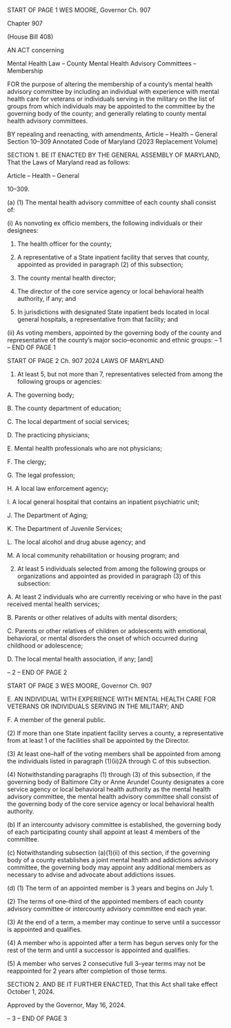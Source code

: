 START OF PAGE 1
WES MOORE, Governor Ch. 907

Chapter 907

(House Bill 408)

AN ACT concerning

Mental Health Law – County Mental Health Advisory Committees – Membership

FOR the purpose of altering the membership of a county’s mental health advisory
committee by including an individual with experience with mental health care for
veterans or individuals serving in the military on the list of groups from which
individuals may be appointed to the committee by the governing body of the county;
and generally relating to county mental health advisory committees.

BY repealing and reenacting, with amendments,
Article – Health – General
Section 10–309
Annotated Code of Maryland
(2023 Replacement Volume)

SECTION 1. BE IT ENACTED BY THE GENERAL ASSEMBLY OF MARYLAND,
That the Laws of Maryland read as follows:

Article – Health – General

10–309.

(a) (1) The mental health advisory committee of each county shall consist of:

(i) As nonvoting ex officio members, the following individuals or
their designees:

1. The health officer for the county;

2. A representative of a State inpatient facility that serves
that county, appointed as provided in paragraph (2) of this subsection;

3. The county mental health director;

4. The director of the core service agency or local behavioral
health authority, if any; and

5. In jurisdictions with designated State inpatient beds
located in local general hospitals, a representative from that facility; and

(ii) As voting members, appointed by the governing body of the
county and representative of the county’s major socio–economic and ethnic groups:
– 1 –
END OF PAGE 1

START OF PAGE 2
Ch. 907 2024 LAWS OF MARYLAND

1. At least 5, but not more than 7, representatives selected
from among the following groups or agencies:

A. The governing body;

B. The county department of education;

C. The local department of social services;

D. The practicing physicians;

E. Mental health professionals who are not physicians;

F. The clergy;

G. The legal profession;

H. A local law enforcement agency;

I. A local general hospital that contains an inpatient
psychiatric unit;

J. The Department of Aging;

K. The Department of Juvenile Services;

L. The local alcohol and drug abuse agency; and

M. A local community rehabilitation or housing program; and

2. At least 5 individuals selected from among the following
groups or organizations and appointed as provided in paragraph (3) of this subsection:

A. At least 2 individuals who are currently receiving or who
have in the past received mental health services;

B. Parents or other relatives of adults with mental disorders;

C. Parents or other relatives of children or adolescents with
emotional, behavioral, or mental disorders the onset of which occurred during childhood or
adolescence;

D. The local mental health association, if any; [and]

– 2 –
END OF PAGE 2

START OF PAGE 3
WES MOORE, Governor Ch. 907

E. AN INDIVIDUAL WITH EXPERIENCE WITH MENTAL
HEALTH CARE FOR VETERANS OR INDIVIDUALS SERVING IN THE MILITARY; AND

F. A member of the general public.

(2) If more than one State inpatient facility serves a county, a
representative from at least 1 of the facilities shall be appointed by the Director.

(3) At least one–half of the voting members shall be appointed from among
the individuals listed in paragraph (1)(ii)2A through C of this subsection.

(4) Notwithstanding paragraphs (1) through (3) of this subsection, if the
governing body of Baltimore City or Anne Arundel County designates a core service agency
or local behavioral health authority as the mental health advisory committee, the mental
health advisory committee shall consist of the governing body of the core service agency or
local behavioral health authority.

(b) If an intercounty advisory committee is established, the governing body of
each participating county shall appoint at least 4 members of the committee.

(c) Notwithstanding subsection (a)(1)(ii) of this section, if the governing body of a
county establishes a joint mental health and addictions advisory committee, the governing
body may appoint any additional members as necessary to advise and advocate about
addictions issues.

(d) (1) The term of an appointed member is 3 years and begins on July 1.

(2) The terms of one–third of the appointed members of each county
advisory committee or intercounty advisory committee end each year.

(3) At the end of a term, a member may continue to serve until a successor
is appointed and qualifies.

(4) A member who is appointed after a term has begun serves only for the
rest of the term and until a successor is appointed and qualifies.

(5) A member who serves 2 consecutive full 3–year terms may not be
reappointed for 2 years after completion of those terms.

SECTION 2. AND BE IT FURTHER ENACTED, That this Act shall take effect
October 1, 2024.

Approved by the Governor, May 16, 2024.

– 3 –
END OF PAGE 3